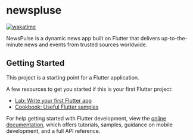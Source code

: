 # newspluse

[![wakatime](https://wakatime.com/badge/user/18368562-fe00-4dd1-a78f-9403210fea47/project/248d20e1-d7e6-45be-81e0-4c337089b8e0.svg)](https://wakatime.com/@musfique113/projects/hywubafihn?start=2023-05-05&end=2023-05-11)

NewsPulse is a dynamic news app built on Flutter that delivers up-to-the-minute news and events from trusted sources worldwide.

## Getting Started

This project is a starting point for a Flutter application.

A few resources to get you started if this is your first Flutter project:

- [Lab: Write your first Flutter app](https://docs.flutter.dev/get-started/codelab)
- [Cookbook: Useful Flutter samples](https://docs.flutter.dev/cookbook)

For help getting started with Flutter development, view the
[online documentation](https://docs.flutter.dev/), which offers tutorials,
samples, guidance on mobile development, and a full API reference.
